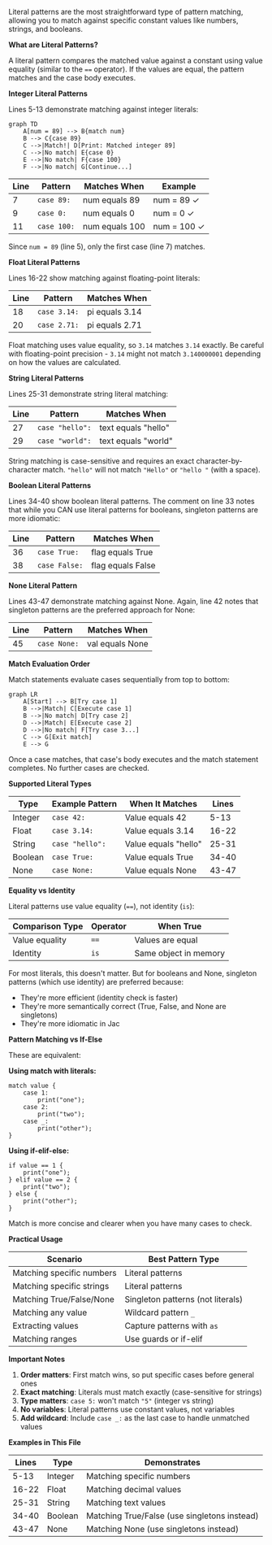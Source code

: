 Literal patterns are the most straightforward type of pattern matching, allowing you to match against specific constant values like numbers, strings, and booleans.

**What are Literal Patterns?**

A literal pattern compares the matched value against a constant using value equality (similar to the `==` operator). If the values are equal, the pattern matches and the case body executes.

**Integer Literal Patterns**

Lines 5-13 demonstrate matching against integer literals:

```mermaid
graph TD
    A[num = 89] --> B{match num}
    B --> C{case 89}
    C -->|Match!| D[Print: Matched integer 89]
    C -->|No match| E{case 0}
    E -->|No match| F{case 100}
    F -->|No match| G[Continue...]
```

| Line | Pattern | Matches When | Example |
|------|---------|--------------|---------|
| 7 | `case 89:` | num equals 89 | num = 89 ✓ |
| 9 | `case 0:` | num equals 0 | num = 0 ✓ |
| 11 | `case 100:` | num equals 100 | num = 100 ✓ |

Since `num = 89` (line 5), only the first case (line 7) matches.

**Float Literal Patterns**

Lines 16-22 show matching against floating-point literals:

| Line | Pattern | Matches When |
|------|---------|--------------|
| 18 | `case 3.14:` | pi equals 3.14 |
| 20 | `case 2.71:` | pi equals 2.71 |

Float matching uses value equality, so `3.14` matches `3.14` exactly. Be careful with floating-point precision - `3.14` might not match `3.140000001` depending on how the values are calculated.

**String Literal Patterns**

Lines 25-31 demonstrate string literal matching:

| Line | Pattern | Matches When |
|------|---------|--------------|
| 27 | `case "hello":` | text equals "hello" |
| 29 | `case "world":` | text equals "world" |

String matching is case-sensitive and requires an exact character-by-character match. `"hello"` will not match `"Hello"` or `"hello "` (with a space).

**Boolean Literal Patterns**

Lines 34-40 show boolean literal patterns. The comment on line 33 notes that while you CAN use literal patterns for booleans, singleton patterns are more idiomatic:

| Line | Pattern | Matches When |
|------|---------|--------------|
| 36 | `case True:` | flag equals True |
| 38 | `case False:` | flag equals False |

**None Literal Pattern**

Lines 43-47 demonstrate matching against None. Again, line 42 notes that singleton patterns are the preferred approach for None:

| Line | Pattern | Matches When |
|------|---------|--------------|
| 45 | `case None:` | val equals None |

**Match Evaluation Order**

Match statements evaluate cases sequentially from top to bottom:

```mermaid
graph LR
    A[Start] --> B[Try case 1]
    B -->|Match| C[Execute case 1]
    B -->|No match| D[Try case 2]
    D -->|Match| E[Execute case 2]
    D -->|No match| F[Try case 3...]
    C --> G[Exit match]
    E --> G
```

Once a case matches, that case's body executes and the match statement completes. No further cases are checked.

**Supported Literal Types**

| Type | Example Pattern | When It Matches | Lines |
|------|----------------|-----------------|-------|
| Integer | `case 42:` | Value equals 42 | 5-13 |
| Float | `case 3.14:` | Value equals 3.14 | 16-22 |
| String | `case "hello":` | Value equals "hello" | 25-31 |
| Boolean | `case True:` | Value equals True | 34-40 |
| None | `case None:` | Value equals None | 43-47 |

**Equality vs Identity**

Literal patterns use value equality (`==`), not identity (`is`):

| Comparison Type | Operator | When True |
|----------------|----------|-----------|
| Value equality | `==` | Values are equal |
| Identity | `is` | Same object in memory |

For most literals, this doesn't matter. But for booleans and None, singleton patterns (which use identity) are preferred because:
- They're more efficient (identity check is faster)
- They're more semantically correct (True, False, and None are singletons)
- They're more idiomatic in Jac

**Pattern Matching vs If-Else**

These are equivalent:

**Using match with literals:**
```
match value {
    case 1:
        print("one");
    case 2:
        print("two");
    case _:
        print("other");
}
```

**Using if-elif-else:**
```
if value == 1 {
    print("one");
} elif value == 2 {
    print("two");
} else {
    print("other");
}
```

Match is more concise and clearer when you have many cases to check.

**Practical Usage**

| Scenario | Best Pattern Type |
|----------|------------------|
| Matching specific numbers | Literal patterns |
| Matching specific strings | Literal patterns |
| Matching True/False/None | Singleton patterns (not literals) |
| Matching any value | Wildcard pattern `_` |
| Extracting values | Capture patterns with `as` |
| Matching ranges | Use guards or if-elif |

**Important Notes**

1. **Order matters**: First match wins, so put specific cases before general ones
2. **Exact matching**: Literals must match exactly (case-sensitive for strings)
3. **Type matters**: `case 5:` won't match `"5"` (integer vs string)
4. **No variables**: Literal patterns use constant values, not variables
5. **Add wildcard**: Include `case _:` as the last case to handle unmatched values

**Examples in This File**

| Lines | Type | Demonstrates |
|-------|------|--------------|
| 5-13 | Integer | Matching specific numbers |
| 16-22 | Float | Matching decimal values |
| 25-31 | String | Matching text values |
| 34-40 | Boolean | Matching True/False (use singletons instead) |
| 43-47 | None | Matching None (use singletons instead) |
